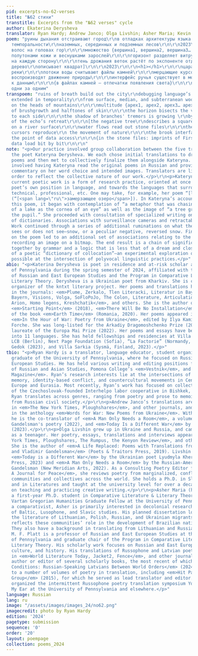 ```yaml
---
pid: excerpts-no-62-verses
title: "№62 стихи"
transtitle: Excerpts from the "№62 verses" cycle
author: Ekaterina Derysheva
translator: Ryan Hardy; Andrew Janco; Olga Livshin; Asher Maria; Kevin M. F. Platt
poem: "руины дыхания отстраивают город\r\nв отладках архитектуры языка длящегося в
  темпоральности\r\nназемных, серединных и подземных лесов\r\n\r\n2023\r\n\r\n<h1></h1>\r\n\r\nлуковицы
  волос на головах гор\r\n\r\nмножество {вершина1, вершина2, вершина3… вершинаN} с
  полутонами кожи и веснушками зарослей\r\n\r\nгоризонт разделяет витрувианское дерево\r\n/_180°
  на каждую сторону\r\n\r\nтень дрожания веток растёт по экспоненте отдаления эха\r\n\r\n[отрицательное
  дерево\r\nописывает квадрат]\r\n\r\n2023\r\n\r\n<h1></h1>\r\n\r\nцарапины на поверхности
  реки\r\n\r\nпотоки воды считывают файлы камней\r\n\r\nмерцающие курсоры деревьев
  воспроизводят движение природы\r\n\r\nинтерфейс ручья существует в момент обращения
  к данным\r\n\r\n{в файлах камней – отпечатки появления света}\r\n\r\nданные отображаются
  одни за одним"
transpoem: "ruins of breath build out the city\r\ndebugging language’s architecture,
  extended in temporality\r\nfrom surface, median, and subterranean wood\r\n\r\n2023\r\n\r\n<h1></h1>\r\n\r\nfollicles
  on the heads of mountains\r\n\r\nmultitude {apex1, apex2, apex3… apexN} with\r\nfreckles
  of brushgrowth and halftones of skin\r\n\r\nthe horizon bisects the vitruvian pine\r\n/_180°
  to each side\r\n\r\nthe shadow of branches' tremors is growing \r\nby the exponent
  of the echo’s retreat\r\n\r\n[the negative tree\r\ndescribes a square]\r\n\r\n2023\r\n\r\n<h1></h1>\r\n\r\nscratches
  on a river surface\r\n\r\nwater flows read out stone files\r\n\r\nthe trees’ flickering
  cursors reproduce\r\n the movement of nature\r\n\r\nthe brook interface exists at
  the point of data access\r\n\r\n{in the stone files: imprints of First Light}\r\n\r\nthe
  data load bit by bit\r\n\r\n"
note: "<p>Our practice involved group collaboration between the five translators and
  the poet Kateryna Derysheva. We each chose initial translations to draft for the
  poems and then met to collectively finalize them alongside Kateryna. This process
  involved having Kateryna read the original poems in Russian and providing invaluable
  commentary on her word choice and intended images. Translators are listed in alphabetical
  order to reflect the collective nature of our work.</p>\r\n<p>Kateryna Derisheva’s
  current poetic work is a form of research practice, oriented at once towards the
  poet’s own position in language, and towards the languages that surround her: everyday,
  technical, professional, etc. One may take, for example, her poem “[lake icing over]”
  (“[<span lang=\"ru\">замерзающее озеро</span>]). In Kateryna’s account of work on
  this poem, it began with contemplation of “a metaphor that was chasing me— the image
  of a lake as the cornea of an eye” as well as the image of “a tree growing out of
  the pupil.” She proceeded with consultation of specialized writing on biology and
  of dictionaries. Associations with surveillance cameras and retractable lenses followed.
  Work continued through a series of additional ruminations on what the lake-cornea
  sees or does not see—snow, or a peculiar negative, reversed snow. Finally, work
  on the poem led to an additional set of associations relating to the process of
  recording an image on a bitmap. The end result is a chain of signification, linked
  together by grammar and a logic that is less that of a dream and closer to that
  of a poetic “dictionary of collocation”—an experimental exploration of the linguistically
  possible at the intersection of polyvocal linguistic practices.</p>"
abio: "<p>Katerina Derysheva is poet in residence and at-risk scholar at the University
  of Pennsylvania during the spring semester of 2024, affiliated with the Department
  of Russian and East European Studies and the Program in Comparative Literature and
  Literary Theory. Derysheva is a Ukrainian poet from Kharkiv. She is co-founder and
  organizer of the kntxt literary project. Her poems and translations have been published
  in the journals: <em>Plume, Zerkalo, Tlen Literacki, Literatur in Bayern, Literaturportal
  Bayern, Visions, Volga, SoFloPoJo, The Colon, Literature, Articulation, New Coast,
  Arion, Homo legens, Kreshchatik</em>, and others. She is the author of the books
  <em>Starting Point</em> (2018), <em>There Will Be No Installation</em> (2023); co-author
  of the book <em>Earth Time</em> (Romania, 2020). Her poems appeared in the anthology
  <em>In the Hour of War: Poetry from Ukraine</em>, edited by Ilya Kaminsky and Carolyn
  Forche. She was long-listed for the Arkadiy Dragomoshchenko Prize (2019) and is
  laureate of the Europa Mai Prize (2022). Her poems and essays have been translated
  into 11 languages. She has held fellowships and residencies at Villa Concordia (Bamberg),
  LCB (Berlin), Next Page Foundation (Sofia), “La Factorie” (Normandy, 2023), Lübeck
  Gedok (2023), and Villa Sarkia (Sysmä, Finland, 2023).</p>"
tbio: "<p>Ryan Hardy is a translator, language educator, student organizer, and recent
  graduate of the University of Pennsylvania, where he focused on Russian and Eastern
  European Studies. He has held various writing and editing positions for the School
  of Russian and Asian Studies, Pomona College’s <em>Vestnik</em>, and <em>DoubleSpeak
  Magazine</em>. Ryan’s research interests lie at the intersections of historical
  memory, identity-based conflict, and countercultural movements in Central/Eastern
  Europe and Eurasia. Most recently, Ryan’s work has focused on collective memory
  of the Czechoslovak-founded Interhelpo labor cooperative in Bishkek, Kyrgyzstan.
  Ryan translates across genres, ranging from poetry and prose to memoir and articles
  from Russian civil society.</p>\r\n<p>Andrew Janco’s translations are published
  in <em>The New York Times, Ploughshares</em>, and other journals, and are included
  in the anthology <em>Words for War: New Poems from Ukraine</em>. With Olga Livshin,
  he is the co-translator of <em>A Man Only Needs a Room</em>, a volume of Vladimir
  Gandelsman's poetry (2022), and <em>Today Is a Different War</em> by Lyudmyla Khersonska
  (2023).</p>\r\n<p>Olga Livshin grew up in Ukraine and Russia, and came to the US
  as a teenager. Her poetry, essays, translations and interviews appear in the <em>New
  York Times, Ploughshares, The Rumpus, the Kenyon Review</em>, and other journals.
  She is the author of <em>A Life Replaced: Poems with Translations from Anna Akhmatova
  and Vladimir Gandelsman</em> (Poets & Traitors Press, 2019). Livshin co-translated
  <em>Today is a Different War</em> by the Ukrainian poet Lyudmyla Khersonska (Arrowsmith
  Press, 2023) and <em>A Man Only Needs a Room</em> by the Russian-American poet Vladimir
  Gandelsman (New Meridian Arts, 2022). As a Consulting Poetry Editor for <em>Mukoli:
  A Journal for Peace</em>, she reviews poetry from marginalized, conflict-affected
  communities and collectives across the world. She holds a Ph.D. in Slavic Languages
  and in Literatures and taught at the university level for over a decade before focusing
  on teaching and practicing creative writing.</p>\r\n<p>Asher Maria (he/they) is
  a first-year Ph.D. student in Comparative Literature & Literary Theory and 2023-2024
  Vartan Gregorian Humanities Graduate Fellow at the University of Pennsylvania. As
  a comparativist, Asher is primarily interested in decolonial research at the intersection
  of Baltic, Lusophone, and Slavic studies. His planned dissertation looks at how
  the literature of Lithuanian, Polish, Russian, and Ukrainian migrants in Brazil
  reflects these communities’ role in the development of Brazilian national identity.
  They also have a background in translating from Lithuanian and Russian.</p>\r\n<p>Kevin
  M. F. Platt is a professor of Russian and East European Studies at the University
  of Pennsylvania and graduate chair of the Program in Comparative Literature and
  Literary Theory. His scholarly work focuses on Russian and East European poetry,
  culture, and history. His translations of Russophone and Latvian poetry have appeared
  in <em>World Literature Today, Jacket2, Fence</em>, and other journals. He is the
  author or editor of several scholarly books, the most recent of which is <em>Border
  Conditions: Russian-Speaking Latvians Between World Orders</em> (2024). He has contributed
  to a number of volumes of poetry in translation, including <em>Hit Parade: The Orbita
  Group</em> (2015), for which he served as lead translator and editor. He also has
  organized the intermittent Russophone poetry translation symposium Your Language
  My Ear at the University of Pennsylvania and elsewhere.</p>"
language: Russian
lang: ru
image: "/assets/images/images_24/no62.png"
imagecredit: photo by Ryan Hardy
edition: '2024'
pagetype: submission
sequence: '0'
order: '20'
layout: poempage
collection: poems_2024
---
```

